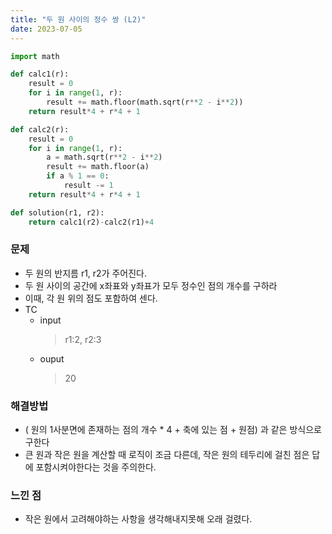 ```yaml
---
title: "두 원 사이의 정수 쌍 (L2)"
date: 2023-07-05
---
```


```python
import math

def calc1(r):
    result = 0
    for i in range(1, r):
        result += math.floor(math.sqrt(r**2 - i**2))
    return result*4 + r*4 + 1

def calc2(r):
    result = 0
    for i in range(1, r):
        a = math.sqrt(r**2 - i**2)
        result += math.floor(a)
        if a % 1 == 0:
            result -= 1
    return result*4 + r*4 + 1

def solution(r1, r2):
    return calc1(r2)-calc2(r1)+4
```

### 문제
* 두 원의 반지름 r1, r2가 주어진다.
* 두 원 사이의 공간에 x좌표와 y좌표가 모두 정수인 점의 개수를 구하라
* 이때, 각 원 위의 점도 포함하여 센다.
* TC
    * input
        > r1:2, r2:3
    * ouput
        > 20

### 해결방법
* ( 원의 1사분면에 존재하는 점의 개수 * 4 + 축에 있는 점 + 원점) 과 같은 방식으로 구한다
* 큰 원과 작은 원을 계산할 때 로직이 조금 다른데, 작은 원의 테두리에 걸친 점은 답에 포함시켜야한다는 것을 주의한다.

### 느낀 점
* 작은 원에서 고려해야하는 사항을 생각해내지못해 오래 걸렸다.
